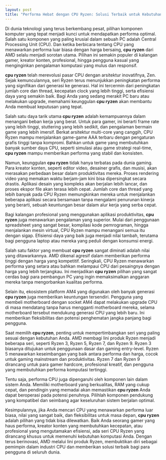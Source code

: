 ```yaml
---
layout: post
title: "Performa Hebat dengan CPU Ryzen: Solusi Terbaik untuk Kebutuhan Komputasi Anda"
---
```


Di dunia teknologi yang terus berkembang pesat, pilihan komponen komputer yang tepat menjadi kunci untuk mendapatkan performa optimal. Salah satu komponen yang paling krusial dalam sebuah PC adalah Central Processing Unit (CPU). Dan ketika berbicara tentang CPU yang menawarkan performa luar biasa dengan harga bersaing, **cpu ryzen** dari AMD selalu menjadi sorotan utama. Pilihan ini semakin populer di kalangan gamer, kreator konten, profesional, hingga pengguna kasual yang menginginkan pengalaman komputasi yang mulus dan responsif.

**cpu ryzen** telah merevolusi pasar CPU dengan arsitektur inovatifnya, Zen. Sejak kemunculannya, seri Ryzen terus menunjukkan peningkatan performa yang signifikan dari generasi ke generasi. Hal ini tercermin dari peningkatan jumlah core dan thread, kecepatan clock yang lebih tinggi, serta efisiensi daya yang semakin baik. Bagi Anda yang sedang merakit PC baru atau melakukan upgrade, memahami keunggulan **cpu ryzen** akan membantu Anda membuat keputusan yang tepat.

Salah satu daya tarik utama **cpu ryzen** adalah kemampuannya dalam menangani beban kerja yang berat. Untuk para gamer, ini berarti frame rate yang lebih tinggi, stuttering yang lebih sedikit, dan pengalaman bermain game yang lebih imersif. Berkat arsitektur multi-core yang canggih, CPU Ryzen mampu menjalankan game-game AAA terbaru dengan pengaturan grafis tinggi tanpa kompromi. Bahkan untuk game yang membutuhkan banyak sumber daya CPU, seperti simulasi atau game strategi real-time, **cpu ryzen** mampu memberikan performa yang stabil dan konsisten.

Namun, keunggulan **cpu ryzen** tidak hanya terbatas pada dunia gaming. Para kreator konten, seperti editor video, desainer grafis, dan musisi, akan merasakan perbedaan besar dalam produktivitas mereka. Proses rendering video yang memakan waktu berjam-jam kini bisa dipersingkat secara drastis. Aplikasi desain yang kompleks akan berjalan lebih lancar, dan proses ekspor file akan terasa lebih cepat. Jumlah core dan thread yang lebih banyak pada CPU Ryzen memungkinkan mereka untuk menjalankan beberapa aplikasi secara bersamaan tanpa mengalami penurunan kinerja yang berarti, sebuah keuntungan besar dalam alur kerja yang serba cepat.

Bagi kalangan profesional yang menggunakan aplikasi produktivitas, **cpu ryzen** juga menawarkan pengalaman yang superior. Mulai dari penggunaan spreadsheet yang sangat besar, kompilasi kode pemrograman, hingga menjalankan mesin virtual, CPU Ryzen mampu menangani semua itu dengan sigap. Efisiensi daya yang baik juga menjadi nilai tambah, terutama bagi pengguna laptop atau mereka yang peduli dengan konsumsi energi.

Salah satu faktor yang membuat **cpu ryzen** sangat diminati adalah nilai yang ditawarkannya. AMD dikenal agresif dalam memberikan performa tinggi dengan harga yang kompetitif. Seringkali, CPU Ryzen menawarkan performa yang setara atau bahkan melampaui CPU dari pesaingnya dengan harga yang lebih terjangkau. Ini menjadikan **cpu ryzen** pilihan yang sangat cerdas bagi para pembangun PC yang ingin memaksimalkan anggaran mereka tanpa mengorbankan kualitas performa.

Selain itu, ekosistem platform AM4 yang digunakan oleh banyak generasi **cpu ryzen** juga memberikan keuntungan tersendiri. Pengguna yang membeli motherboard dengan socket AM4 dapat melakukan upgrade CPU di masa mendatang tanpa harus mengganti motherboard mereka, selama motherboard tersebut mendukung generasi CPU yang lebih baru. Ini memberikan fleksibilitas dan potensi penghematan jangka panjang bagi pengguna.

Saat memilih **cpu ryzen**, penting untuk mempertimbangkan seri yang paling sesuai dengan kebutuhan Anda. AMD membagi lini produk Ryzen menjadi beberapa seri, seperti Ryzen 3, Ryzen 5, Ryzen 7, dan Ryzen 9. Ryzen 3 biasanya ditujukan untuk penggunaan dasar dan gaming entry-level. Ryzen 5 menawarkan keseimbangan yang baik antara performa dan harga, cocok untuk gaming mainstream dan produktivitas. Ryzen 7 dan Ryzen 9 dirancang untuk para gamer hardcore, profesional kreatif, dan pengguna yang membutuhkan performa komputasi tertinggi.

Tentu saja, performa CPU juga dipengaruhi oleh komponen lain dalam sistem Anda. Memiliki motherboard yang berkualitas, RAM yang cukup cepat, dan pendingin yang memadai akan memastikan **cpu ryzen** Anda dapat beroperasi pada potensi penuhnya. Pilihlah komponen pendukung yang kompatibel dan seimbang agar keseluruhan sistem berjalan optimal.

Kesimpulannya, jika Anda mencari CPU yang menawarkan performa luar biasa, nilai yang sangat baik, dan fleksibilitas untuk masa depan, **cpu ryzen** adalah pilihan yang tidak bisa dilewatkan. Baik Anda seorang gamer yang haus performa, kreator konten yang membutuhkan kecepatan, atau profesional yang mengutamakan efisiensi, ada seri CPU Ryzen yang dirancang khusus untuk memenuhi kebutuhan komputasi Anda. Dengan terus berinovasi, AMD melalui lini produk Ryzen, membuktikan diri sebagai pemimpin dalam industri CPU dan memberikan solusi terbaik bagi para pengguna di seluruh dunia.
